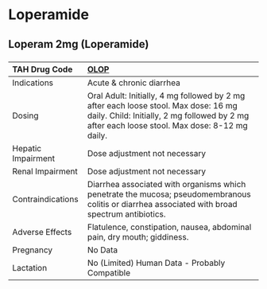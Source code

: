 # Loperamide

## Loperam 2mg (Loperamide)

##### 

| TAH Drug Code      | [OLOP](https://www.tahsda.org.tw/drugs/hissearch.php?drug_code=OLOP)                                                                                                                 |
|:-------------------|:-------------------------------------------------------------------------------------------------------------------------------------------------------------------------------------|
| Indications        | Acute & chronic diarrhea                                                                                                                                                             |
| Dosing             | Oral Adult: Initially, 4 mg followed by 2 mg after each loose stool. Max dose: 16 mg daily. Child: Initially, 2 mg followed by 2 mg after each loose stool. Max dose: 8-12 mg daily. |
| Hepatic Impairment | Dose adjustment not necessary                                                                                                                                                        |
| Renal Impairment   | Dose adjustment not necessary                                                                                                                                                        |
| Contraindications  | Diarrhea associated with organisms which penetrate the mucosa; pseudomembranous colitis or diarrhea associated with broad spectrum antibiotics.                                      |
| Adverse Effects    | Flatulence, constipation, nausea, abdominal pain, dry mouth; giddiness.                                                                                                              |
| Pregnancy          | No Data                                                                                                                                                                              |
| Lactation          | No (Limited) Human Data - Probably Compatible                                                                                                                                        |

